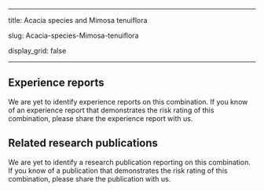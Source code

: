 ﻿---

title: Acacia species and Mimosa tenuiflora

slug: Acacia-species-Mimosa-tenuiflora

display\_grid: false

---

## Experience reports

We are yet to identify experience reports on this combination. If you know of an experience report that demonstrates the risk rating of this combination, please share the experience report with us.

## Related research publications

We are yet to identify a research publication reporting on this combination. If you know of a publication that demonstrates the risk rating of this combination, please share the publication with us.




